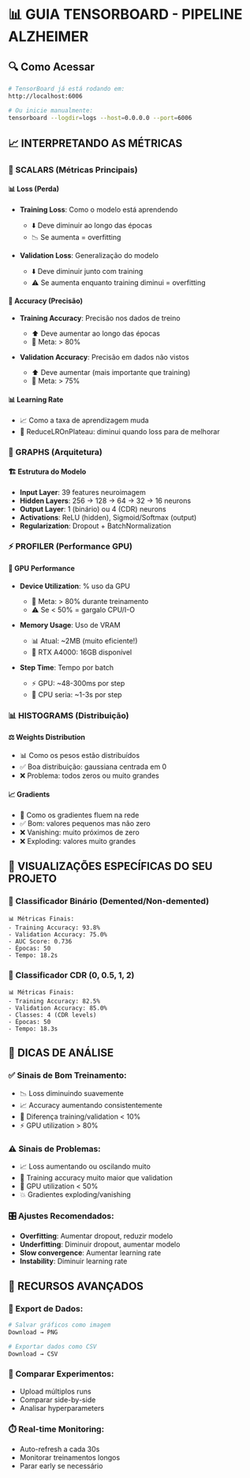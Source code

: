 # 📊 GUIA TENSORBOARD - PIPELINE ALZHEIMER

## 🔍 Como Acessar
```bash
# TensorBoard já está rodando em:
http://localhost:6006

# Ou inicie manualmente:
tensorboard --logdir=logs --host=0.0.0.0 --port=6006
```

## 📈 INTERPRETANDO AS MÉTRICAS

### 🎯 SCALARS (Métricas Principais)

#### **📊 Loss (Perda)**
- **Training Loss**: Como o modelo está aprendendo
  - ⬇️ Deve diminuir ao longo das épocas
  - 📉 Se aumenta = overfitting
  
- **Validation Loss**: Generalização do modelo
  - ⬇️ Deve diminuir junto com training
  - ⚠️ Se aumenta enquanto training diminui = overfitting

#### **🎯 Accuracy (Precisão)**
- **Training Accuracy**: Precisão nos dados de treino
  - ⬆️ Deve aumentar ao longo das épocas
  - 🎯 Meta: > 80%

- **Validation Accuracy**: Precisão em dados não vistos
  - ⬆️ Deve aumentar (mais importante que training)
  - 🎯 Meta: > 75%

#### **📊 Learning Rate**
- 📈 Como a taxa de aprendizagem muda
- 🔧 ReduceLROnPlateau: diminui quando loss para de melhorar

### 🧠 GRAPHS (Arquitetura)

#### **🏗️ Estrutura do Modelo**
- **Input Layer**: 39 features neuroimagem
- **Hidden Layers**: 256 → 128 → 64 → 32 → 16 neurons
- **Output Layer**: 1 (binário) ou 4 (CDR) neurons
- **Activations**: ReLU (hidden), Sigmoid/Softmax (output)
- **Regularization**: Dropout + BatchNormalization

### ⚡ PROFILER (Performance GPU)

#### **🚀 GPU Performance**
- **Device Utilization**: % uso da GPU
  - 🎯 Meta: > 80% durante treinamento
  - ⚠️ Se < 50% = gargalo CPU/I-O

- **Memory Usage**: Uso de VRAM
  - 📊 Atual: ~2MB (muito eficiente!)
  - 💾 RTX A4000: 16GB disponível

- **Step Time**: Tempo por batch
  - ⚡ GPU: ~48-300ms por step
  - 🐌 CPU seria: ~1-3s por step

### 📊 HISTOGRAMS (Distribuição)

#### **⚖️ Weights Distribution**
- 📊 Como os pesos estão distribuídos
- ✅ Boa distribuição: gaussiana centrada em 0
- ❌ Problema: todos zeros ou muito grandes

#### **📈 Gradients**
- 🔄 Como os gradientes fluem na rede
- ✅ Bom: valores pequenos mas não zero
- ❌ Vanishing: muito próximos de zero
- ❌ Exploding: valores muito grandes

## 🎨 VISUALIZAÇÕES ESPECÍFICAS DO SEU PROJETO

### 🧠 Classificador Binário (Demented/Non-demented)
```
📊 Métricas Finais:
- Training Accuracy: 93.8%
- Validation Accuracy: 75.0%
- AUC Score: 0.736
- Épocas: 50
- Tempo: 18.2s
```

### 🎯 Classificador CDR (0, 0.5, 1, 2)
```
📊 Métricas Finais:
- Training Accuracy: 82.5%
- Validation Accuracy: 85.0%
- Classes: 4 (CDR levels)
- Épocas: 50
- Tempo: 18.3s
```

## 🔧 DICAS DE ANÁLISE

### ✅ Sinais de Bom Treinamento:
- 📉 Loss diminuindo suavemente
- 📈 Accuracy aumentando consistentemente
- 🎯 Diferença training/validation < 10%
- ⚡ GPU utilization > 80%

### ⚠️ Sinais de Problemas:
- 📈 Loss aumentando ou oscilando muito
- 🔄 Training accuracy muito maior que validation
- 🐌 GPU utilization < 50%
- 💥 Gradientes exploding/vanishing

### 🎛️ Ajustes Recomendados:
- **Overfitting**: Aumentar dropout, reduzir modelo
- **Underfitting**: Diminuir dropout, aumentar modelo
- **Slow convergence**: Aumentar learning rate
- **Instability**: Diminuir learning rate

## 🎉 RECURSOS AVANÇADOS

### 📸 Export de Dados:
```bash
# Salvar gráficos como imagem
Download → PNG

# Exportar dados como CSV
Download → CSV
```

### 🔄 Comparar Experimentos:
- Upload múltiplos runs
- Comparar side-by-side
- Analisar hyperparameters

### ⏱️ Real-time Monitoring:
- Auto-refresh a cada 30s
- Monitorar treinamentos longos
- Parar early se necessário 